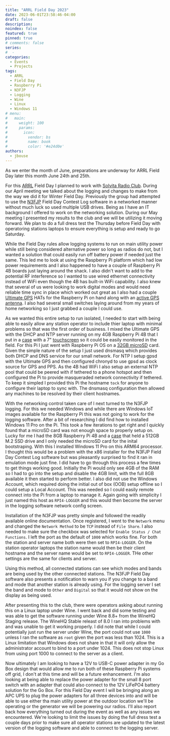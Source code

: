 ```yaml
---
title: "ARRL Field Day 2023"
date: 2023-06-01T23:58:46-04:00
draft: false
description: 
noindex: false
featured: true
pinned: true
# comments: false
series:
#  - 
categories:
  - Events
  - Projects
tags:
  - ARRL
  - Field Day
  - Raspberry Pi
  - N3FJP
  - Logging
  - Wine
  - Linux
  - Windows 11
# menu:
#   main:
#     weight: 100
#     params:
#       icon:
#         vendor: bs
#         name: book
#         color: '#e24d0e'
authors:
  - jbouse
---
```


As we enter the month of June, preparations are underway for ARRL 
Field Day later this month June 24th and 25th.

<!--more-->

For this [ARRL] Field Day I planned to work with [Solvita Radio Club][SRC].
During our April meeting we talked about the logging and changes to make
from the way we did it for Winter Field Day. Previously the group had attempted
to use the [N3FJP] Field Day Contest Log software in a networked manner without
much luck so used multiple USB drives. Being as I have an IT background I offered
to work on the networking solution. During our May meeting I presented my results
to the club and we will be utilizing it moving forward. We plan to do a full
dress test the Thursday before Field Day with operatoring stations laptops to
ensure everything is setup and ready to go Saturday.

While the Field Day rules allow logging systems to run on main utility power
while still being considered alternative power so long as radios do not, but I
wanted a solution that could easily run off battery power if needed just the same.
This led me to look at using the Raspberry Pi platform which had low power
requirements and I also happened to have a couple of Raspberry Pi 4B boards just
laying around the shack. I also didn't want to add to the potential RF interference
so I wanted to use wired ethernet connectivity instead of WiFi even though the 4B
has built-in WiFi capability. I also knew that several of us were looking to work
digital modes and would need reliable time sync in place which worked out great as
I also had a couple [Ultimate GPS][GPS] HATs for the Raspberry Pi on hand along with
an [active GPS antenna][GPS-ANT]. I also had several small switches laying around
from my years of home networking so I just grabbed a couple I could use.

As we wanted this entire setup to run isolated, I needed to start with being able
to easily allow any station operator to include thier laptop with minimal problems
so that was the first order of business. I mixed the Ultimate GPS with the DHCP and
NTP server running on my 4GB Raspberry Pi 4B that I put in a [case][SmartPi] with a 7"
[touchscreen][Touchscreen] so it could be easily monitored in the field. For this Pi I just went
with Raspberry Pi OS on a [32GB microSD][32GBSD] card. Given the simple nature
of the setup I just used dnsmasq which provides both DHCP and DNS service for our
small network. For NTP I setup gpsd with the Ultimate GPS and then configured chronyd
to use gpsd as clock source for GPS and PPS. As the 4B had WiFi I also setup an
external NTP pool that could be peered with if tethered to a phone hotspot and then
configured the Pi to provide masqueraded network connectivity if tethered. To keep
it simpled I provided this Pi the hostname `tock` for anyone to configure their laptop
to sync with. The dnsmasq configuration then allowed any machines to be resolved by
their client hostnames.

With the networking control taken care of I next turned to the N3FJP logging. For this
we needed Windows and while there are Windows IoT images available for the Raspberry Pi
this was not going to work for the logging software. After a bit of researching I did 
find how to installed Windows 11 Pro on the Pi. This took a few iterations to get right
and I quickly found that a microSD card was not enough space to properly setup on.
Lucky for me I had the 8GB Raspberry Pi 4B and a [case][Argon] that held a 512GB M.2 SSD drive
and I only needed the microSD card for the inital bootstraping. With this I installed
Windows 11 Pro on this ARM64 processor. I thought this would be a problem with the x86
installer for the N3FJP Field Day Contest Log software but was pleasantly surprised to
find it ran in emulation mode just fine. I did have to go through this process a few
times to get things working good. Initially the Pi would only see 4GB of the RAM so I
had to go into the setup and disable the 4GB limit, with the full 8GB available it then
started to perform better. I also did not use the Windows Account, which required doing
the initial out of box (OOB) setup offline so I could setup a Local Account. This was 
needed so I could easily remote connect into the Pi from a laptop to manage it. Again
going with simplicity I just named this host as `RPI4-LOGGER` and this would then 
become the server in the logging software network config screen.

Installation of the N3FJP was pretty simple and followed the readily available online
documentation. Once registered, I went to the `Network` menu and changed the `Network
Method` to be `TCP` instead of `File Share`. I also needed to make sure the checkbox
was selected for `Enable Status / Chat Functions`. I left the port as the default of
`1000` which works fine. For both the station and server name both were then set to 
`RPI4-LOGGER`. On the station operator laptops the station name would then be their
client hostname and the server name would be set to `RPI4-LOGGER`. THe other settings
are the same for clients and server.

Using this method, all connected stations can see which modes and bands are being used
by the other connected stations. The N3FJP Field Day software also presents a notification
to warn you if you change to a band and mode that another station is already using. For
the logging server I set the band and mode to `Other` and `Digital` so that it would not
show on the display as being used.

After presenting this to the club, there were operators asking about running this on a
Linux laptop under Wine. I went back and did some testing and was able to get the software
running under Wine 8.8+ from the WineHQ Staging release. The WineHQ Stable releast of 8.0
I ran into problems with and was unable to get it working properly. I did note that while 
I could potentially just run the server under Wine, the port could not use `1000` unless 
I ran the software as `root` given the port was less than 1024. This is a Linux limitation
that Windows does not share in that it will only allow the administrator account to bind
to a port under 1024. This does not stop Linux from using port 1000 to connect to the 
server as a client.

Now ultimately I am looking to have a 12V to USB-C power adapter in my Go Box design that would
allow me to run both of these Raspberry Pi systems off grid, I don't at this time and will be
a future enhancement. I'm also looking at being able to replace the power adapter for the small
8 port switch with an adapter that could also connect to the 12V LiFePO4 battery solution for
the Go Box. For this Field Day event I will be bringing along an APC UPS to plug the power adapters
for all three devices into and will be able to use either tha main utility power at the outdoor
location we'll be operating or the generator we will be powering our radios. I'll also report
back how everything turned out during the event as well as any issues we encountered. We're looking
to limit the issues by doing the full dress test a couple days prior to make sure all operator
stations are updated to the latest version of the logging software and able to connect to the 
logging server.

[SRC]: https://solivitaradioclub.weebly.com/ "Solivita Radio Club"
[ARRL]: https://www.arrl.org/ "American Radio Relay League"
[N3FJP]: http://www.n3fjp.com/fieldday.html "ARRL Field Day Contest Log"
[GPS]: https://www.adafruit.com/product/2324 "Adafruit Ultimate GPS HAT - Mini Kit"
[GPS-ANT]: https://www.adafruit.com/product/960 "GPS Antenna - External Active Antenna"
[32GBSD]: https://a.co/d/b12YXLj "SanDisk 32GB High Endurance MicroSDHC Card"
[Argon]: https://a.co/d/eK6vYcD "Argon ONE M.2 Aluminum Case for Raspberry Pi 4"
[Touchscreen]: https://a.co/d/b12YXLj "Raspberry Pi Official 7 Inch Touch Screen"
[SmartPi]: https://a.co/d/b12YXLj "SmartPi Touch 2 - Case for the Offical Raspberry Pi 7 Inch Touchscreen"
